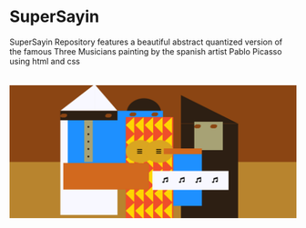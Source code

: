 # SuperSayin
SuperSayin Repository features a beautiful  abstract quantized version of the famous Three Musicians painting 
by the spanish artist Pablo Picasso using html and css 
<br><br><br><img src="https://github.com/AbdessamieAllouane/SuperSayin/blob/main/Firefox_Screenshot_2022-09-06T11-42-31.718Z.png">
